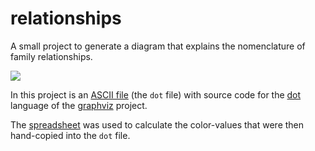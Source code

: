 # relationships

A small project to generate a diagram that explains the nomenclature of family
relationships.

<img src="https://github.com/tevaughan/relationships/releases/download/v1.0/relations.png"/>

In this project is an [ASCII file](relations.dot) (the `dot` file) with source
code for the [dot](https://graphviz.gitlab.io/_pages/doc/info/lang.html)
language of the [graphviz](https://www.graphviz.org/) project.

The [spreadsheet](relations.odc) was used to calculate the color-values that
were then hand-copied into the `dot` file.

